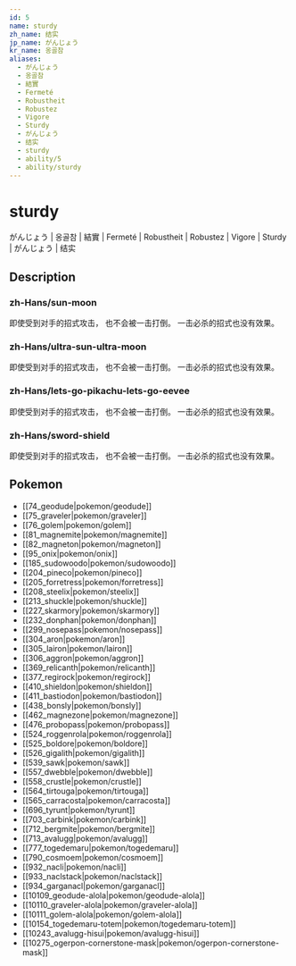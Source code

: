 ```yaml
---
id: 5
name: sturdy
zh_name: 结实
jp_name: がんじょう
kr_name: 옹골참
aliases:
  - がんじょう
  - 옹골참
  - 結實
  - Fermeté
  - Robustheit
  - Robustez
  - Vigore
  - Sturdy
  - がんじょう
  - 结实
  - sturdy
  - ability/5
  - ability/sturdy
---
```

# sturdy

がんじょう | 옹골참 | 結實 | Fermeté | Robustheit | Robustez | Vigore | Sturdy | がんじょう | 结实

## Description

### zh-Hans/sun-moon

即使受到对手的招式攻击，
也不会被一击打倒。
一击必杀的招式也没有效果。

### zh-Hans/ultra-sun-ultra-moon

即使受到对手的招式攻击，
也不会被一击打倒。
一击必杀的招式也没有效果。

### zh-Hans/lets-go-pikachu-lets-go-eevee

即使受到对手的招式攻击，
也不会被一击打倒。
一击必杀的招式也没有效果。

### zh-Hans/sword-shield

即使受到对手的招式攻击，
也不会被一击打倒。
一击必杀的招式也没有效果。

## Pokemon

- [[74_geodude|pokemon/geodude]]
- [[75_graveler|pokemon/graveler]]
- [[76_golem|pokemon/golem]]
- [[81_magnemite|pokemon/magnemite]]
- [[82_magneton|pokemon/magneton]]
- [[95_onix|pokemon/onix]]
- [[185_sudowoodo|pokemon/sudowoodo]]
- [[204_pineco|pokemon/pineco]]
- [[205_forretress|pokemon/forretress]]
- [[208_steelix|pokemon/steelix]]
- [[213_shuckle|pokemon/shuckle]]
- [[227_skarmory|pokemon/skarmory]]
- [[232_donphan|pokemon/donphan]]
- [[299_nosepass|pokemon/nosepass]]
- [[304_aron|pokemon/aron]]
- [[305_lairon|pokemon/lairon]]
- [[306_aggron|pokemon/aggron]]
- [[369_relicanth|pokemon/relicanth]]
- [[377_regirock|pokemon/regirock]]
- [[410_shieldon|pokemon/shieldon]]
- [[411_bastiodon|pokemon/bastiodon]]
- [[438_bonsly|pokemon/bonsly]]
- [[462_magnezone|pokemon/magnezone]]
- [[476_probopass|pokemon/probopass]]
- [[524_roggenrola|pokemon/roggenrola]]
- [[525_boldore|pokemon/boldore]]
- [[526_gigalith|pokemon/gigalith]]
- [[539_sawk|pokemon/sawk]]
- [[557_dwebble|pokemon/dwebble]]
- [[558_crustle|pokemon/crustle]]
- [[564_tirtouga|pokemon/tirtouga]]
- [[565_carracosta|pokemon/carracosta]]
- [[696_tyrunt|pokemon/tyrunt]]
- [[703_carbink|pokemon/carbink]]
- [[712_bergmite|pokemon/bergmite]]
- [[713_avalugg|pokemon/avalugg]]
- [[777_togedemaru|pokemon/togedemaru]]
- [[790_cosmoem|pokemon/cosmoem]]
- [[932_nacli|pokemon/nacli]]
- [[933_naclstack|pokemon/naclstack]]
- [[934_garganacl|pokemon/garganacl]]
- [[10109_geodude-alola|pokemon/geodude-alola]]
- [[10110_graveler-alola|pokemon/graveler-alola]]
- [[10111_golem-alola|pokemon/golem-alola]]
- [[10154_togedemaru-totem|pokemon/togedemaru-totem]]
- [[10243_avalugg-hisui|pokemon/avalugg-hisui]]
- [[10275_ogerpon-cornerstone-mask|pokemon/ogerpon-cornerstone-mask]]

